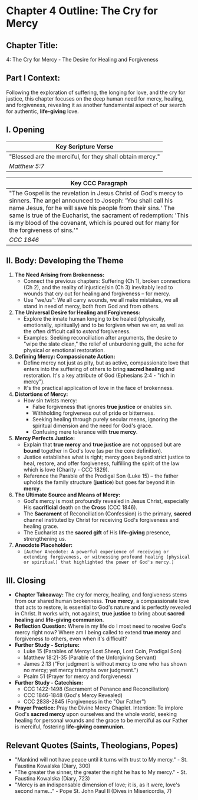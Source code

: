 # Chapter 4 Outline: The Cry for Mercy

## Chapter Title:
4: The Cry for Mercy - The Desire for Healing and Forgiveness

## Part I Context:
Following the exploration of suffering, the longing for love, and the cry for justice, this chapter focuses on the deep human need for mercy, healing, and forgiveness, revealing it as another fundamental aspect of our search for authentic, **life-giving** love.

## I. Opening

| Key Scripture Verse |
|---|
| "Blessed are the merciful, for they shall obtain mercy." |
| *Matthew 5:7* |

| Key CCC Paragraph |
|---|
| "The Gospel is the revelation in Jesus Christ of God's mercy to sinners. The angel announced to Joseph: 'You shall call his name Jesus, for he will save his people from their sins.' The same is true of the Eucharist, the sacrament of redemption: 'This is my blood of the covenant, which is poured out for many for the forgiveness of sins.'" |
| *CCC 1846* |

## II. Body: Developing the Theme

1.  **The Need Arising from Brokenness:**
    *   Connect the previous chapters: Suffering (Ch 1), broken connections (Ch 2), and the reality of injustice/sin (Ch 3) inevitably lead to wounds that cry out for healing and forgiveness – for mercy.
    *   Use "we/us": We all carry wounds, we all make mistakes, we all stand in need of mercy, both from God and from others.
2.  **The Universal Desire for Healing and Forgiveness:**
    *   Explore the innate human longing to be healed (physically, emotionally, spiritually) and to be forgiven when we err, as well as the often difficult call to *extend* forgiveness.
    *   Examples: Seeking reconciliation after arguments, the desire to "wipe the slate clean," the relief of unburdening guilt, the ache for physical or emotional restoration.
3.  **Defining Mercy: Compassionate Action:**
    *   Define mercy not just as pity, but as active, compassionate love that enters into the suffering of others to bring **sacred healing** and restoration. It's a key attribute of God (Ephesians 2:4 - "rich in mercy").
    *   It's the practical application of love in the face of brokenness.
4.  **Distortions of Mercy:**
    *   How sin twists mercy:
        *   False forgiveness that ignores **true justice** or enables sin.
        *   Withholding forgiveness out of pride or bitterness.
        *   Seeking healing through purely secular means, ignoring the spiritual dimension and the need for God's grace.
        *   Confusing mere tolerance with **true mercy**.
5.  **Mercy Perfects Justice:**
    *   Explain that **true mercy** and **true justice** are not opposed but are **bound** together in God's love (as per the core definition).
    *   Justice establishes what is right; mercy goes beyond strict justice to heal, restore, and offer forgiveness, fulfilling the spirit of the law which is love (Charity - CCC 1829).
    *   Reference the Parable of the Prodigal Son (Luke 15) – the father upholds the family structure (**justice**) but goes far beyond it in **mercy**.
6.  **The Ultimate Source and Means of Mercy:**
    *   God's mercy is most profoundly revealed in Jesus Christ, especially His **sacrificial** death on the **Cross** (CCC 1846).
    *   The **Sacrament** of Reconciliation (Confession) is the primary, **sacred** channel instituted by Christ for receiving God's forgiveness and healing grace.
    *   The Eucharist as the **sacred gift** of His **life-giving** presence, strengthening us.
7.  **Anecdote Placeholder:**
    *   `[Author Anecdote: A powerful experience of receiving or extending forgiveness, or witnessing profound healing (physical or spiritual) that highlighted the power of God's mercy.]`

## III. Closing

*   **Chapter Takeaway:** The cry for mercy, healing, and forgiveness stems from our shared human brokenness. **True mercy**, a compassionate love that acts to restore, is essential to God's nature and is perfectly revealed in Christ. It works with, not against, **true justice** to bring about **sacred healing** and **life-giving communion**.
*   **Reflection Question:** Where in my life do I most need to receive God's mercy right now? Where am I being called to extend **true mercy** and forgiveness to others, even when it's difficult?
*   **Further Study - Scripture:**
    *   Luke 15 (Parables of Mercy: Lost Sheep, Lost Coin, Prodigal Son)
    *   Matthew 18:21-35 (Parable of the Unforgiving Servant)
    *   James 2:13 ("For judgment is without mercy to one who has shown no mercy; yet mercy triumphs over judgment.")
    *   Psalm 51 (Prayer for mercy and forgiveness)
*   **Further Study - Catechism:**
    *   CCC 1422-1498 (Sacrament of Penance and Reconciliation)
    *   CCC 1846-1848 (God's Mercy Revealed)
    *   CCC 2838-2845 (Forgiveness in the "Our Father")
*   **Prayer Practice:** Pray the Divine Mercy Chaplet. Intention: To implore God's **sacred mercy** upon ourselves and the whole world, seeking healing for personal wounds and the grace to be merciful as our Father is merciful, fostering **life-giving communion**.

## Relevant Quotes (Saints, Theologians, Popes)

*   "Mankind will not have peace until it turns with trust to My mercy." - St. Faustina Kowalska (Diary, 300)
*   "The greater the sinner, the greater the right he has to My mercy." - St. Faustina Kowalska (Diary, 723)
*   "Mercy is an indispensable dimension of love; it is, as it were, love's second name..." - Pope St. John Paul II (Dives in Misericordia, 7)
